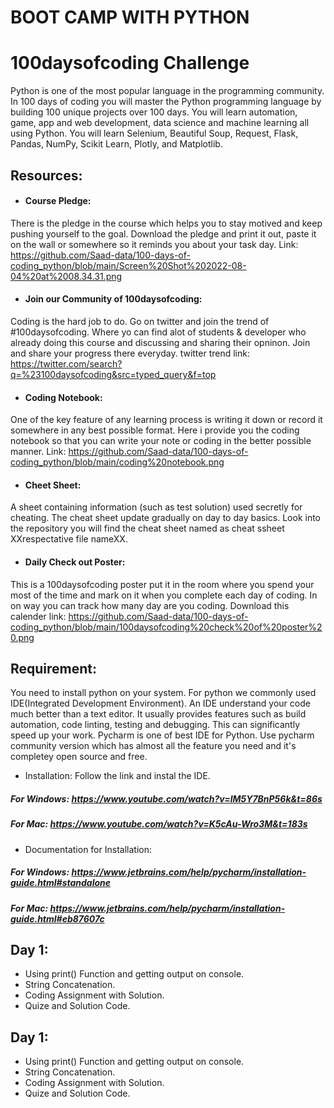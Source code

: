 
# BOOT CAMP WITH PYTHON
# 100daysofcoding Challenge 

Python is one of the most popular language in the programming community. In 100 days of coding you will master the Python programming language by building 100 unique projects over 100 days. You will learn automation, game, app and web development, data science and machine learning all using Python. You will learn Selenium, Beautiful Soup, Request, Flask, Pandas, NumPy, Scikit Learn, Plotly, and Matplotlib.



## Resources:
- #### Course Pledge:
 There is the pledge in the course which helps you to stay motived and keep pushing yourself to the goal. Download the pledge and print it out, paste it on the wall or somewhere so it reminds you about your task day. Link: https://github.com/Saad-data/100-days-of-coding_python/blob/main/Screen%20Shot%202022-08-04%20at%2008.34.31.png

- #### Join our Community of 100daysofcoding:
Coding is the hard job to do. Go on twitter and join the trend of #100daysofcoding. Where yo can find alot of students & developer who already doing this course and discussing and sharing their opninon. Join and share your progress there everyday.
twitter trend link: https://twitter.com/search?q=%23100daysofcoding&src=typed_query&f=top

- #### Coding Notebook:
One of the key feature of any learning process is writing it down or record it somewhere in any best possible format. Here i provide you the coding notebook so that you can write your note or coding in the better possible manner. Link: https://github.com/Saad-data/100-days-of-coding_python/blob/main/coding%20notebook.png

- #### Cheet Sheet:
A sheet containing information (such as test solution) used secretly for cheating. The cheat sheet update gradually on day to day basics. Look into the repository you will find the cheat sheet named as cheat ssheet XXrespectative file nameXX. 

- #### Daily Check out Poster:
This is a 100daysofcoding poster put it in the room where you spend your most of the time and mark on it when you complete each day of coding. In on way you can track how many day are you coding. Download this calender link: https://github.com/Saad-data/100-days-of-coding_python/blob/main/100daysofcoding%20check%20of%20poster%20.png


## Requirement:
You need to install python on your system. For python we commonly used IDE(Integrated Development Environment). An IDE understand your code much better than a text editor. It usually provides features such as build automation, code linting, testing and debugging. This can significantly speed up your work. 
Pycharm is one of best IDE for Python. Use pycharm community version which has almost all the feature you need and it's completey open source and free.
- Installation:
Follow the link and instal the IDE.
##### For Windows: https://www.youtube.com/watch?v=lM5Y7BnP56k&t=86s
##### For Mac: https://www.youtube.com/watch?v=K5cAu-Wro3M&t=183s
 
- Documentation for Installation: 
##### For Windows: https://www.jetbrains.com/help/pycharm/installation-guide.html#standalone
##### For Mac: https://www.jetbrains.com/help/pycharm/installation-guide.html#eb87607c

## Day 1: 
- Using print() Function and getting output on console.
- String Concatenation.
- Coding Assignment with Solution.
- Quize and Solution Code.
## Day 1: 
- Using print() Function and getting output on console.
- String Concatenation.
- Coding Assignment with Solution.
- Quize and Solution Code.